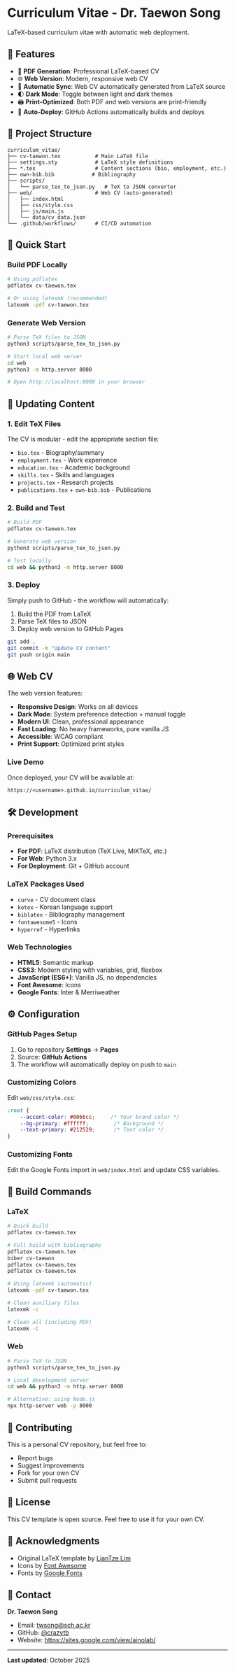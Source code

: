 # Curriculum Vitae - Dr. Taewon Song

LaTeX-based curriculum vitae with automatic web deployment.

## 🌟 Features

- 📄 **PDF Generation**: Professional LaTeX-based CV
- 🌐 **Web Version**: Modern, responsive web CV
- 🔄 **Automatic Sync**: Web CV automatically generated from LaTeX source
- 🌓 **Dark Mode**: Toggle between light and dark themes
- 🖨️ **Print-Optimized**: Both PDF and web versions are print-friendly
- 🚀 **Auto-Deploy**: GitHub Actions automatically builds and deploys

## 📁 Project Structure

```
curriculum_vitae/
├── cv-taewon.tex           # Main LaTeX file
├── settings.sty            # LaTeX style definitions
├── *.tex                   # Content sections (bio, employment, etc.)
├── own-bib.bib            # Bibliography
├── scripts/
│   └── parse_tex_to_json.py   # TeX to JSON converter
├── web/                    # Web CV (auto-generated)
│   ├── index.html
│   ├── css/style.css
│   ├── js/main.js
│   └── data/cv_data.json
└── .github/workflows/      # CI/CD automation
```

## 🚀 Quick Start

### Build PDF Locally

```bash
# Using pdflatex
pdflatex cv-taewon.tex

# Or using latexmk (recommended)
latexmk -pdf cv-taewon.tex
```

### Generate Web Version

```bash
# Parse TeX files to JSON
python3 scripts/parse_tex_to_json.py

# Start local web server
cd web
python3 -m http.server 8000

# Open http://localhost:8000 in your browser
```

## 📝 Updating Content

### 1. Edit TeX Files

The CV is modular - edit the appropriate section file:

- `bio.tex` - Biography/summary
- `employment.tex` - Work experience
- `education.tex` - Academic background
- `skills.tex` - Skills and languages
- `projects.tex` - Research projects
- `publications.tex` + `own-bib.bib` - Publications

### 2. Build and Test

```bash
# Build PDF
pdflatex cv-taewon.tex

# Generate web version
python3 scripts/parse_tex_to_json.py

# Test locally
cd web && python3 -m http.server 8000
```

### 3. Deploy

Simply push to GitHub - the workflow will automatically:
1. Build the PDF from LaTeX
2. Parse TeX files to JSON
3. Deploy web version to GitHub Pages

```bash
git add .
git commit -m "Update CV content"
git push origin main
```

## 🌐 Web CV

The web version features:

- **Responsive Design**: Works on all devices
- **Dark Mode**: System preference detection + manual toggle
- **Modern UI**: Clean, professional appearance
- **Fast Loading**: No heavy frameworks, pure vanilla JS
- **Accessible**: WCAG compliant
- **Print Support**: Optimized print styles

### Live Demo

Once deployed, your CV will be available at:
```
https://<username>.github.io/curriculum_vitae/
```

## 🛠️ Development

### Prerequisites

- **For PDF**: LaTeX distribution (TeX Live, MiKTeX, etc.)
- **For Web**: Python 3.x
- **For Deployment**: Git + GitHub account

### LaTeX Packages Used

- `curve` - CV document class
- `kotex` - Korean language support
- `biblatex` - Bibliography management
- `fontawesome5` - Icons
- `hyperref` - Hyperlinks

### Web Technologies

- **HTML5**: Semantic markup
- **CSS3**: Modern styling with variables, grid, flexbox
- **JavaScript (ES6+)**: Vanilla JS, no dependencies
- **Font Awesome**: Icons
- **Google Fonts**: Inter & Merriweather

## ⚙️ Configuration

### GitHub Pages Setup

1. Go to repository **Settings** → **Pages**
2. Source: **GitHub Actions**
3. The workflow will automatically deploy on push to `main`

### Customizing Colors

Edit `web/css/style.css`:

```css
:root {
    --accent-color: #0066cc;     /* Your brand color */
    --bg-primary: #ffffff;        /* Background */
    --text-primary: #212529;      /* Text color */
}
```

### Customizing Fonts

Edit the Google Fonts import in `web/index.html` and update CSS variables.

## 📜 Build Commands

### LaTeX

```bash
# Quick build
pdflatex cv-taewon.tex

# Full build with bibliography
pdflatex cv-taewon.tex
biber cv-taewon
pdflatex cv-taewon.tex
pdflatex cv-taewon.tex

# Using latexmk (automatic)
latexmk -pdf cv-taewon.tex

# Clean auxiliary files
latexmk -c

# Clean all (including PDF)
latexmk -C
```

### Web

```bash
# Parse TeX to JSON
python3 scripts/parse_tex_to_json.py

# Local development server
cd web && python3 -m http.server 8000

# Alternative: using Node.js
npx http-server web -p 8000
```

## 🤝 Contributing

This is a personal CV repository, but feel free to:

- Report bugs
- Suggest improvements
- Fork for your own CV
- Submit pull requests

## 📄 License

This CV template is open source. Feel free to use it for your own CV.

## 🙏 Acknowledgments

- Original LaTeX template by [LianTze Lim](https://github.com/liantze)
- Icons by [Font Awesome](https://fontawesome.com/)
- Fonts by [Google Fonts](https://fonts.google.com/)

## 📧 Contact

**Dr. Taewon Song**
- Email: twsong@sch.ac.kr
- GitHub: [@crazytb](https://github.com/crazytb)
- Website: https://sites.google.com/view/ainolab/

---

**Last updated**: October 2025
